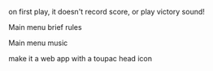 on first play, it doesn't record score, or play victory sound!

Main menu brief rules

Main menu music

make it a web app
  with a toupac head icon

